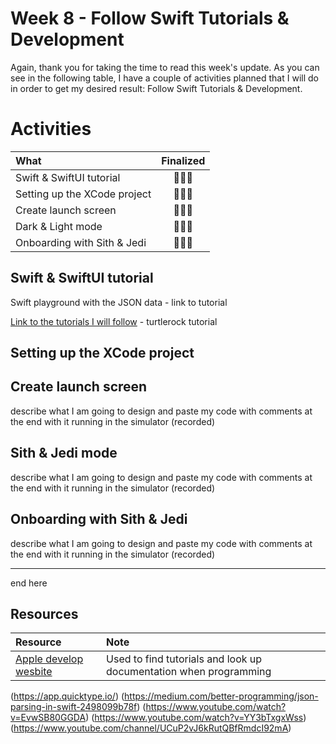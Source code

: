 # Week 8 - Follow Swift Tutorials & Development

Again, thank you for taking the time to read this week's update. As you can see in the following table, I have a couple of activities planned that I will do in order to get my desired result: Follow Swift Tutorials & Development.

# Activities
|What|Finalized|
|:---|:---:|
|Swift & SwiftUI tutorial|🧑🏻‍💻|
|Setting up the XCode project|🧑🏻‍💻|
|Create launch screen|🧑🏻‍💻|
|Dark & Light mode|🧑🏻‍💻|
|Onboarding with Sith & Jedi|🧑🏻‍💻|

## Swift & SwiftUI tutorial
Swift playground with the JSON data - link to tutorial

[Link to the tutorials I will follow](https://developer.apple.com/tutorials/swiftui/tutorials) - turtlerock tutorial

## Setting up the XCode project

## Create launch screen

describe what I am going to design and paste my code with comments at the end with it running in the simulator (recorded)

## Sith & Jedi mode

describe what I am going to design and paste my code with comments at the end with it running in the simulator (recorded)

## Onboarding with Sith & Jedi

describe what I am going to design and paste my code with comments at the end with it running in the simulator (recorded)

---

end here

## Resources

|Resource|Note|
|:---|:---|
|[Apple develop wesbite](https://developer.apple.com/develop/)|Used to find tutorials and look up documentation when programming|
(https://app.quicktype.io/)
(https://medium.com/better-programming/json-parsing-in-swift-2498099b78f)
(https://www.youtube.com/watch?v=EvwSB80GGDA)
(https://www.youtube.com/watch?v=YY3bTxgxWss)
(https://www.youtube.com/channel/UCuP2vJ6kRutQBfRmdcI92mA)